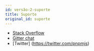 ```yaml
---
id: versão-2-suporte
title: Suporte
original_id: suporte
---
```


- [Stack Overflow](https://stackoverflow.com/questions/tagged/pnpm)
- [Gitter chat](https://gitter.im/pnpm/pnpm)
- [Twitter] (https://twitter.com/pnpmjs)